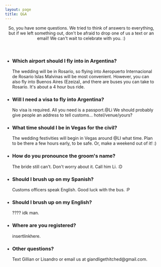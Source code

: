 ```yaml
---
layout: page
title: Q&A
---
```

<section id="three" class="wrapper style3 special">
	<div class="inner">
		<header class="major">
			<p>So, you have some questions. We tried to think of answers to everything, <br />
			but if we left something out, don't be afraid to drop one of us a text or an email! We can't wait to celebrate with you. :)</p>
		</header>
		<ul class="features">
			<li class="icon fa-paper-plane-o">
				<h3>Which airport should I fly into in Argentina?</h3>
				<p>The wedding will be in Rosario, so flying into Aeropuerto Internacional de Rosario Islas Malvinas will be most convenient. However, you can also fly into Buenos Aires (Ezeiza), and there are buses you can take to Rosario. It's about a 4 hour bus ride.</p>
			</li>
			<li class="icon fa-laptop">
				<h3>Will I need a visa to fly into Argentina?</h3>
				<p>No visa is required. All you need is a passport.@Li We should probably give people an address to tell customs... hotel/venue/yours?</p>
			</li>
			<li class="icon fa-code">
				<h3>What time should I be in Vegas for the civil?</h3>
				<p>The wedding festivities will begin in Vegas around @LI what time. Plan to be there a few hours early, to be safe. Or, make a weekend out of it! :)</p>
			</li>
			<li class="icon fa-headphones">
				<h3>How do you pronounce the groom's name?</h3>
				<p>The bride still can't. Don't worry about it. Call him Li. :D</p>
			</li>
			<li class="icon fa-heart-o">
				<h3>Should I brush up on my Spanish?</h3>
				<p>Customs officers speak English. Good luck with the bus. :P</p>
			</li>
			<li class="icon fa-flag-o">
				<h3>Should I brush up on my English?</h3>
				<p>???? idk man.</p>
			</li>
			<li class="icon fa-flag-o">
				<h3>Where are you registered?</h3>
				<p>insertlinkhere.</p>
			</li>
			<li class="icon fa-flag-o">
				<h3>Other questions?</h3>
				<p>Text Gillian or Lisandro or email us at giandligethitched@gmail.com.</p>
			</li>
		</ul>
	</div>
</section>